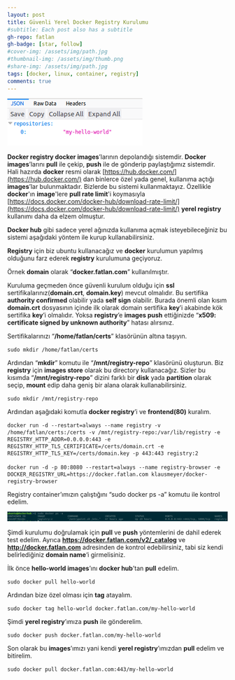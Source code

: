 ```yaml
---
layout: post
title: Güvenli Yerel Docker Registry Kurulumu
#subtitle: Each post also has a subtitle
gh-repo: fatlan
gh-badge: [star, follow]
#cover-img: /assets/img/path.jpg
#thumbnail-img: /assets/img/thumb.png
#share-img: /assets/img/path.jpg
tags: [docker, linux, container, registry]
comments: true
---
```

![Crepe](/assets/img/l-doc-regis/dock-reg01.png)

**Docker registry docker images**’larının depolandığı sistemdir. **Docker images**’larını **pull** ile çekip, **push** ile de gönderip paylaştığımız sistemdir. Hali hazırda **docker** resmi olarak [https://hub.docker.com/](https://hub.docker.com/) dan binlerce özel yada genel, kullanıma açtığı **images**’lar bulunmaktadır. Bizlerde bu sistemi kullanmaktayız. Özellikle **docker**'ın **image**'lere **pull rate limit**'i koymasıyla [https://docs.docker.com/docker-hub/download-rate-limit/](https://docs.docker.com/docker-hub/download-rate-limit/) **yerel registry** kullanımı daha da elzem olmuştur.

**Docker hub** gibi sadece yerel ağınızda kullanıma açmak isteyebileceğiniz bu sistemi aşağıdaki yöntem ile kurup kullanabilirsiniz.

**Registry** için biz ubuntu kullanacağız ve **docker** kurulumun yapılmış olduğunu farz ederek **registry** kurulumuna geçiyoruz.

Örnek **domain** olarak “**docker.fatlan.com**” kullanılmıştır.

Kuruluma geçmeden önce güvenli kurulum olduğu için **ssl** sertifikalarınız(**domain.crt**, **domain.key**) mevcut olmalıdır. Bu sertifika **authority confirmed** olabilir yada **self sign** olabilir. Burada önemli olan kısım **domain.crt** dosyasının içinde ilk olarak domain sertifika **key**’i akabinde kök sertifika **key**’i olmalıdır. Yoksa **registry**’e **images push** ettiğinizde “**x509: certificate signed by unknown authority**” hatası alırsınız.

Sertifikalarınızı “**/home/fatlan/certs**” klasörünün altına taşıyın.

~~~
sudo mkdir /home/fatlan/certs
~~~

Ardından “**mkdir**” komutu ile “**/mnt/registry-repo**” klasörünü oluşturun. Biz **registry** için **images store** olarak bu directory kullanacağız. Sizler bu kısımda “**/mnt/registry-repo**” dizini farklı bir **disk** yada **partition** olarak seçip, **mount** edip daha geniş bir alana olarak kullanabilirsiniz.

~~~
sudo mkdir /mnt/registry-repo
~~~

Ardından aşağıdaki komutla **docker registry**’i ve **frontend(80)** kuralım.

~~~
docker run -d --restart=always --name registry -v /home/fatlan/certs:/certs -v /mnt/registry-repo:/var/lib/registry -e REGISTRY_HTTP_ADDR=0.0.0.0:443 -e REGISTRY_HTTP_TLS_CERTIFICATE=/certs/domain.crt -e REGISTRY_HTTP_TLS_KEY=/certs/domain.key -p 443:443 registry:2

docker run -d -p 80:8080 --restart=always --name registry-browser -e DOCKER_REGISTRY_URL=https://docker.fatlan.com klausmeyer/docker-registry-browser
~~~

Registry container’ımızın çalıştığını “sudo docker ps -a” komutu ile kontrol edelim.

![Crepe](/assets/img/l-doc-regis/dock-reg02.png)

Şimdi kurulumu doğrulamak için **pull** ve **push** yöntemlerini de dahil ederek test edelim. Ayrıca **https://docker.fatlan.com/v2/_catalog** ve **http://docker.fatlan.com** adresinden de kontrol edebilirsiniz, tabi siz kendi belirlediğiniz **domain name**‘i girmelisiniz.

İlk önce **hello-world images**’ını **docker hub**’tan **pull** edelim.

~~~
sudo docker pull hello-world
~~~

Ardından bize özel olması için **tag** atayalım.

~~~
sudo docker tag hello-world docker.fatlan.com/my-hello-world
~~~

Şimdi **yerel registry**’ımıza **push** ile gönderelim.

~~~
sudo docker push docker.fatlan.com/my-hello-world
~~~

Son olarak bu **images**’ımızı yani kendi **yerel registry**’ımızdan **pull** edelim ve bitirelim.

~~~
sudo docker pull docker.fatlan.com:443/my-hello-world
~~~